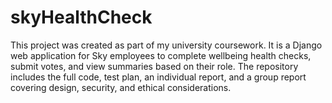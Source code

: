 # skyHealthCheck
This project was created as part of my university coursework. It is a Django web application for Sky employees to complete wellbeing health checks, submit votes, and view summaries based on their role. The repository includes the full code, test plan, an individual report, and a group report covering design, security, and ethical considerations.
